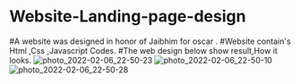 # Website-Landing-page-design
#A website was designed in honor of Jaibhim for oscar .
#Website contain's Html ,Css ,Javascript Codes.
#The web design below show result,How it looks.
![photo_2022-02-06_22-50-23](https://user-images.githubusercontent.com/76057440/152692947-f00f3737-6aac-4aa4-9ce1-fa48cade76d6.jpg)
![photo_2022-02-06_22-50-10](https://user-images.githubusercontent.com/76057440/152692964-f7cab149-5b0a-45a3-a7eb-606d74541d5a.jpg)
![photo_2022-02-06_22-50-28](https://user-images.githubusercontent.com/76057440/152692986-b299ebcd-01fd-4467-b97f-cbac0c7d111f.jpg)
